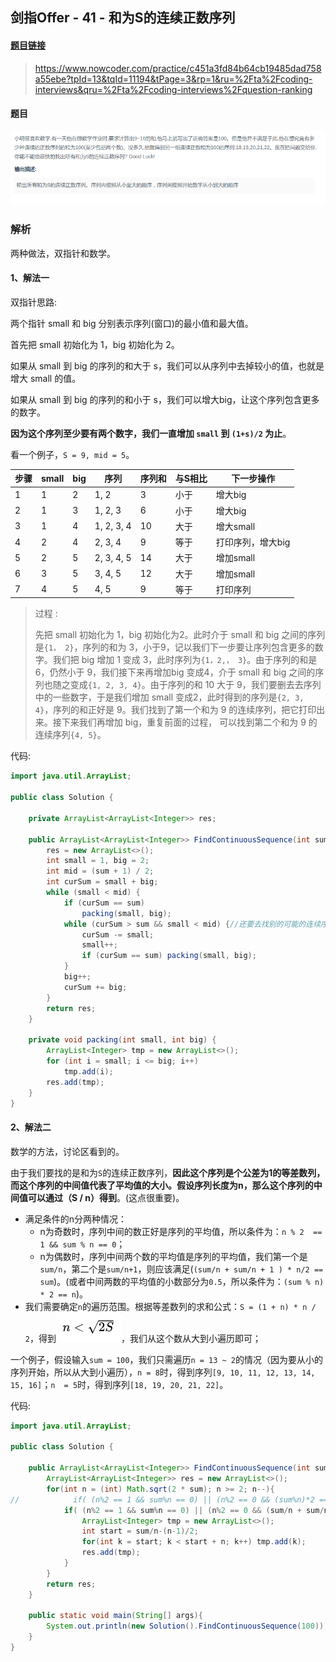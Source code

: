 ## 剑指Offer - 41 - 和为S的连续正数序列

#### [题目链接]()

> https://www.nowcoder.com/practice/c451a3fd84b64cb19485dad758a55ebe?tpId=13&tqId=11194&tPage=3&rp=1&ru=%2Fta%2Fcoding-interviews&qru=%2Fta%2Fcoding-interviews%2Fquestion-ranking

#### 题目

![](images/41_t.png)

### 解析

两种做法，双指针和数学。

#### 1、解法一

双指针思路:

两个指针 small 和 big 分别表示序列(窗口)的最小值和最大值。

首先把 small 初始化为 1，big 初始化为 2。

如果从 small 到 big 的序列的和大于 s，我们可以从序列中去掉较小的值，也就是增大 small 的值。

如果从 small 到 big 的序列的和小于 s，我们可以增大big，让这个序列包含更多的数字。

**因为这个序列至少要有两个数字，我们一直增加 `small` 到 `(1+s)/2` 为止**。

看一个例子，`S = 9, mid = 5`。

| 步骤 | small | big  | 序列       | 序列和 | 与S相比 | 下一步操作        |
| ---- | ----- | ---- | ---------- | ------ | ------- | ----------------- |
| 1    | 1     | 2    | 1, 2       | 3      | 小于    | 增大big           |
| 2    | 1     | 3    | 1, 2, 3    | 6      | 小于    | 增大big           |
| 3    | 1     | 4    | 1, 2, 3, 4 | 10     | 大于    | 增大small         |
| 4    | 2     | 4    | 2, 3, 4    | 9      | 等于    | 打印序列，增大big |
| 5    | 2     | 5    | 2, 3, 4, 5 | 14     | 大于    | 增加small         |
| 6    | 3     | 5    | 3, 4, 5    | 12     | 大于    | 增加small         |
| 7    | 4     | 5    | 4, 5       | 9      | 等于    | 打印序列          |

> 过程 : 
>
> 先把 small 初始化为 1，big 初始化为2。此时介于 small 和 big 之间的序列是`{1， 2}`，序列的和为 3，小于9，记以我们下一步要让序列包含更多的数字。我们把 big 增加 1 变成 3，此时序列为`{1，2,， 3}`。由于序列的和是 6，仍然小于 9，我们接下来再增加big 变成4，介于 small 和 big 之间的序列也随之变成`{1, 2, 3, 4}`。由于序列的和 10 大于 9，我们要删去去序列中的一些数字，于是我们增加 small 变成2，此时得到的序列是`{2, 3, 4}`，序列的和正好是 9。我们找到了第一个和为 9 的连续序列，把它打印出来。接下来我们再增加 big，重复前面的过程， 可以找到第二个和为 9 的连续序列`{4, 5}`。

代码:

```java
import java.util.ArrayList;

public class Solution {

    private ArrayList<ArrayList<Integer>> res;

    public ArrayList<ArrayList<Integer>> FindContinuousSequence(int sum) {
        res = new ArrayList<>();
        int small = 1, big = 2;
        int mid = (sum + 1) / 2;
        int curSum = small + big;
        while (small < mid) {
            if (curSum == sum)
                packing(small, big);
            while (curSum > sum && small < mid) {//还要去找别的可能的连续序列
                curSum -= small;
                small++;
                if (curSum == sum) packing(small, big);
            }
            big++;
            curSum += big;
        }
        return res;
    }

    private void packing(int small, int big) {
        ArrayList<Integer> tmp = new ArrayList<>();
        for (int i = small; i <= big; i++)
            tmp.add(i);
        res.add(tmp);
    }
}
```

#### 2、解法二

数学的方法，讨论区看到的。

由于我们要找的是和为`S`的连续正数序列，**因此这个序列是个公差为1的等差数列，而这个序列的中间值代表了平均值的大小。假设序列长度为n，那么这个序列的中间值可以通过（S / n）得到**。(这点很重要)。

* 满足条件的n分两种情况：
  * n为奇数时，序列中间的数正好是序列的平均值，所以条件为：`n % 2  == 1 && sum % n == 0`；
  * n为偶数时，序列中间两个数的平均值是序列的平均值，我们第一个是`sum/n`，第二个是`sum/n+1`，则应该满足(`(sum/n + sum/n + 1 ) * n/2 == sum`)。(或者中间两数的平均值的小数部分为`0.5`，所以条件为：`(sum % n) * 2 == n`)。
* 我们需要确定`n`的遍历范围。根据等差数列的求和公式：`S = (1 + n) * n / 2`，得到![png](images/42_s.png)，我们从这个数从大到小遍历即可；

一个例子，假设输入`sum = 100`，我们只需遍历`n = 13 ~ 2`的情况（因为要从小的序列开始，所以从大到小遍历），`n = 8`时，得到序列`[9, 10, 11, 12, 13, 14, 15, 16]`；`n  = 5`时，得到序列`[18, 19, 20, 21, 22]`。

代码:

```java
import java.util.ArrayList;

public class Solution {

    public ArrayList<ArrayList<Integer>> FindContinuousSequence(int sum) {
        ArrayList<ArrayList<Integer>> res = new ArrayList<>();
        for(int n = (int) Math.sqrt(2 * sum); n >= 2; n--){
//            if( (n%2 == 1 && sum%n == 0) || (n%2 == 0 && (sum%n)*2 == n)) { // 也可以
            if( (n%2 == 1 && sum%n == 0) || (n%2 == 0 && (sum/n + sum/n+1)*n/2 == sum)) {// 奇数的情况 | 偶数的情况
                ArrayList<Integer> tmp = new ArrayList<>();
                int start = sum/n-(n-1)/2;
                for(int k = start; k < start + n; k++) tmp.add(k);
                res.add(tmp);
            }
        }
        return res;
    }

    public static void main(String[] args){
        System.out.println(new Solution().FindContinuousSequence(100));
    }
}
```

